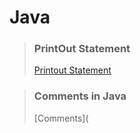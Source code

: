 # Java

>### PrintOut Statement 
>[Printout Statement](https://github.com/shreyash00007/java/blob/main/helloworld.java)

>### Comments in Java
>[Comments](
